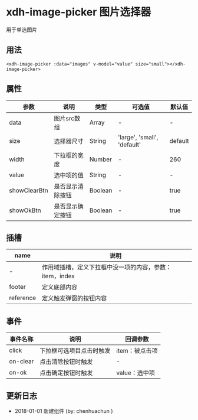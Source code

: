 

# xdh-image-picker 图片选择器

用于单选图片

## 用法

```
<xdh-image-picker :data="images" v-model="value" size="small"></xdh-image-picker>
```

## 属性
| 参数 | 说明 | 类型 | 可选值 | 默认值 |
|----|----|----|----|----|
| data | 图片src数组| Array | - | - |
| size | 选择器尺寸 | String | 'large', 'small', 'default' | default |
| width | 下拉框的宽度 | Number | - | 260 |
| value | 选中项的值 | String | - | - |
| showClearBtn | 是否显示清除按钮 | Boolean | - | true |
| showOkBtn | 是否显示确定按钮 | Boolean | - | true |

## 插槽

| name | 说明 |
|-----|-----|
| - | 作用域插槽，定义下拉框中没一项的内容，参数：item，index |
| footer | 定义底部内容 |
| reference | 定义触发弹窗的按钮内容 |

## 事件

| 事件名称 | 说明 | 回调参数 |
|-----|-----|----|
| click | 下拉框可选项目点击时触发 | item：被点击项|
| on-clear | 点击清除按钮时触发 | - |
| on-ok | 点击确定按钮时触发 | value：选中项 |

## 更新日志

- 2018-01-01 新建组件 (by: chenhuachun )

